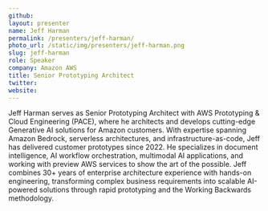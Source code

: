 ```yaml
---
github:
layout: presenter
name: Jeff Harman
permalink: /presenters/jeff-harman/
photo_url: /static/img/presenters/jeff-harman.png
slug: jeff-harman
role: Speaker
company: Amazon AWS
title: Senior Prototyping Architect
twitter:
website:
---
```


Jeff Harman serves as Senior Prototyping Architect with AWS Prototyping & Cloud Engineering (PACE), where he architects and develops cutting-edge Generative AI solutions for Amazon customers. With expertise spanning Amazon Bedrock, serverless architectures, and infrastructure-as-code, Jeff has delivered customer prototypes since 2022. He specializes in document intelligence, AI workflow orchestration, multimodal AI applications, and working with preview AWS services to show the art of the possible. Jeff combines 30+ years of enterprise architecture experience with hands-on engineering, transforming complex business requirements into scalable AI-powered solutions through rapid prototyping and the Working Backwards methodology.
